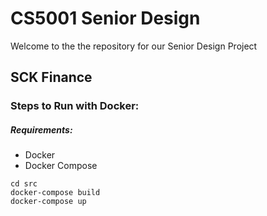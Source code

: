 # CS5001 Senior Design

Welcome to the the repository for our Senior Design Project

## SCK Finance

### Steps to Run with Docker:
##### Requirements:
* Docker  
* Docker Compose
```
cd src
docker-compose build
docker-compose up
```